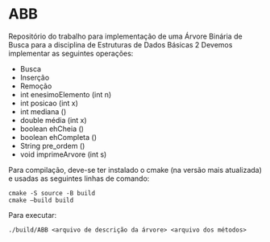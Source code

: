 # ABB
Repositório do trabalho para implementação de uma Árvore Binária de Busca para a disciplina de Estruturas de Dados Básicas 2
Devemos implementar as seguintes operações:

* Busca
* Inserção
* Remoção
* int enesimoElemento (int n)
* int posicao (int x)
* int mediana ()
* double média (int x)
* boolean ehCheia ()
* boolean ehCompleta ()
* String pre_ordem ()
* void imprimeArvore (int s)

Para compilação, deve-se ter instalado o cmake (na versão mais atualizada) e usadas as seguintes linhas de comando:
```
cmake -S source -B build
cmake –build build
```

Para executar:

```
./build/ABB <arquivo de descrição da árvore> <arquivo dos métodos>
```
